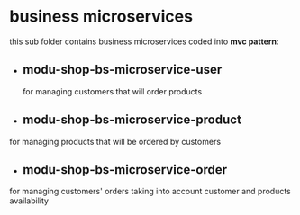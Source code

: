 # business microservices

this sub folder contains business microservices coded into **mvc pattern**:

- ## modu-shop-bs-microservice-user
  for managing customers that will order products
- ## modu-shop-bs-microservice-product
for managing products that will be ordered by customers
- ## modu-shop-bs-microservice-order
for managing customers' orders taking into account customer and products availability
